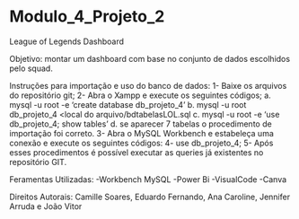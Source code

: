 # Modulo_4_Projeto_2

League of Legends Dashboard

Objetivo:
montar um dashboard com base no conjunto de dados
escolhidos pelo squad.

Instruções para importação e uso do banco de dados:
1-	Baixe os arquivos do repositório git;
2-	Abra o Xampp e execute os seguintes códigos;
  a.	mysql -u root -e ‘create database db_projeto_4’
  b.	mysql -u root db_projeto_4 <local do arquivo/bdtabelasLOL.sql
  c.	mysql -u root -e ‘use db_projeto_4; show tables’
  d.	se aparecer 7 tabelas o procedimento de importação foi correto.
3-	Abra o MySQL Workbench e estabeleça uma conexão e execute os seguintes códigos:
4-	use db_projeto_4;
5-	Após esses procedimentos é possível executar as queries já existentes no repositório GIT.

Feramentas Utilizadas:
-Workbench MySQL
-Power Bi
-VisualCode
-Canva

Direitos Autorais:
Camille Soares, Eduardo Fernando, Ana Caroline, Jennifer Arruda e João Vitor
